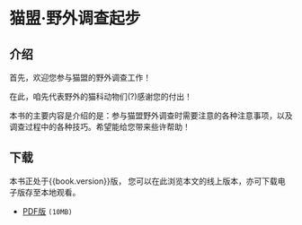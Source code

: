 # 猫盟·野外调查起步

## 介绍

首先，欢迎您参与猫盟的野外调查工作！

在此，咱先代表野外的猫科动物们(?)感谢您的付出！

本书的主要内容是介绍的是：参与猫盟野外调查时需要注意的各种注意事项，以及调查过程中的各种技巧。希望能给您带来些许帮助！

## 下载

本书正处于{{book.version}}版， 您可以在此浏览本文的线上版本，亦可下载电子版存至本地观看。

- [PDF版](/ "下载PDF版") `(10MB)`
